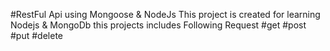 #RestFul Api using Mongoose & NodeJs
This project is created for learning Nodejs & MongoDb
this projects includes Following Request
#get
#post
#put
#delete
